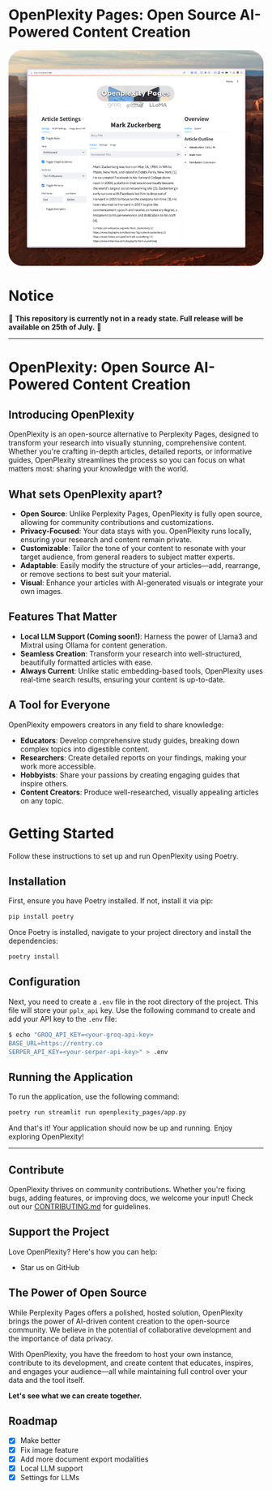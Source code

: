 # OpenPlexity Pages: Open Source AI-Powered Content Creation

<p align="center">
  <img src="images/openplexity-pages-readme-cover.png" alt="Alt text for the image">
</p>

# Notice

🚨 **This repository is currently not in a ready state. Full release will be available on 25th of July.** 🚨

---

# OpenPlexity: Open Source AI-Powered Content Creation

## Introducing OpenPlexity

OpenPlexity is an open-source alternative to Perplexity Pages, designed to transform your research into visually stunning, comprehensive content. Whether you're crafting in-depth articles, detailed reports, or informative guides, OpenPlexity streamlines the process so you can focus on what matters most: sharing your knowledge with the world.

## What sets OpenPlexity apart?

- **Open Source**: Unlike Perplexity Pages, OpenPlexity is fully open source, allowing for community contributions and customizations.
- **Privacy-Focused**: Your data stays with you. OpenPlexity runs locally, ensuring your research and content remain private.
- **Customizable**: Tailor the tone of your content to resonate with your target audience, from general readers to subject matter experts.
- **Adaptable**: Easily modify the structure of your articles—add, rearrange, or remove sections to best suit your material.
- **Visual**: Enhance your articles with AI-generated visuals or integrate your own images.

## Features That Matter

- **Local LLM Support (Coming soon!)**: Harness the power of Llama3 and Mixtral using Ollama for content generation.
- **Seamless Creation**: Transform your research into well-structured, beautifully formatted articles with ease.
- **Always Current**: Unlike static embedding-based tools, OpenPlexity uses real-time search results, ensuring your content is up-to-date.

## A Tool for Everyone

OpenPlexity empowers creators in any field to share knowledge:

- **Educators**: Develop comprehensive study guides, breaking down complex topics into digestible content.
- **Researchers**: Create detailed reports on your findings, making your work more accessible.
- **Hobbyists**: Share your passions by creating engaging guides that inspire others.
- **Content Creators**: Produce well-researched, visually appealing articles on any topic.

# Getting Started

Follow these instructions to set up and run OpenPlexity using Poetry.

## Installation

First, ensure you have Poetry installed. If not, install it via pip:

```bash
pip install poetry
```

Once Poetry is installed, navigate to your project directory and install the dependencies:

```bash
poetry install
```

## Configuration

Next, you need to create a `.env` file in the root directory of the project. This file will store your `pplx_api` key. Use the following command to create and add your API key to the `.env` file:

```bash
$ echo "GROQ_API_KEY=<your-groq-api-key>
BASE_URL=https://rentry.co
SERPER_API_KEY=<your-serper-api-key>" > .env
```

## Running the Application

To run the application, use the following command:

```bash
poetry run streamlit run openplexity_pages/app.py
```

And that's it! Your application should now be up and running. Enjoy exploring OpenPlexity!

---

## Contribute

OpenPlexity thrives on community contributions. Whether you're fixing bugs, adding features, or improving docs, we welcome your input! Check out our [CONTRIBUTING.md](CONTRIBUTING.md) for guidelines.

## Support the Project

Love OpenPlexity? Here's how you can help:

- Star us on GitHub

## The Power of Open Source

While Perplexity Pages offers a polished, hosted solution, OpenPlexity brings the power of AI-driven content creation to the open-source community. We believe in the potential of collaborative development and the importance of data privacy.

With OpenPlexity, you have the freedom to host your own instance, contribute to its development, and create content that educates, inspires, and engages your audience—all while maintaining full control over your data and the tool itself.

**Let's see what we can create together.**

## Roadmap
- [x] Make better
- [x] Fix image feature
- [x] Add more document export modalities
- [x] Local LLM support
- [x] Settings for LLMs
